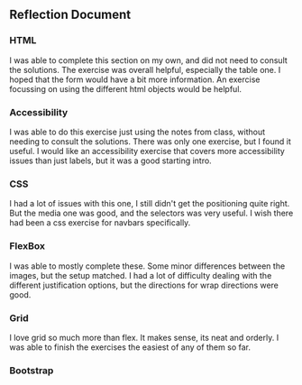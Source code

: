 ## Reflection Document

### HTML

I was able to complete this section on my own, and did not need to consult the solutions. The exercise was overall helpful, especially the table one. I hoped that the form would have a bit more information. An exercise focussing on using the different html objects would be helpful.

### Accessibility

I was able to do this exercise just using the notes from class, without needing to consult the solutions. There was only one exercise, but I found it useful. I would like an accessibility exercise that covers more accessibility issues than just labels, but it was a good starting intro.

### CSS

I had a lot of issues with this one, I still didn't get the positioning quite right. But the media one was good, and the selectors was very useful. I wish there had been a css exercise for navbars specifically.

### FlexBox

I was able to mostly complete these. Some minor differences between the images, but the setup matched. I had a lot of difficulty dealing with the different justification options, but the directions for wrap directions were good.

### Grid

I love grid so much more than flex. It makes sense, its neat and orderly. I was able to finish the exercises the easiest of any of them so far. 

### Bootstrap